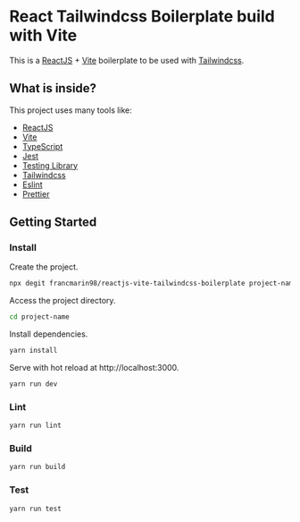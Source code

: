 # React Tailwindcss Boilerplate build with Vite

This is a [ReactJS](https://reactjs.org) + [Vite](https://vitejs.dev) boilerplate to be used with [Tailwindcss](https://tailwindcss.com).

## What is inside?

This project uses many tools like:

- [ReactJS](https://reactjs.org)
- [Vite](https://vitejs.dev)
- [TypeScript](https://www.typescriptlang.org)
- [Jest](https://jestjs.io)
- [Testing Library](https://testing-library.com)
- [Tailwindcss](https://tailwindcss.com)
- [Eslint](https://eslint.org)
- [Prettier](https://prettier.io)

## Getting Started

### Install

Create the project.

```bash
npx degit francmarin98/reactjs-vite-tailwindcss-boilerplate project-name
```

Access the project directory.

```bash
cd project-name
```

Install dependencies.

```bash
yarn install
```

Serve with hot reload at http://localhost:3000.

```bash
yarn run dev
```

### Lint

```bash
yarn run lint
```

### Build

```bash
yarn run build
```

### Test

```bash
yarn run test
```
